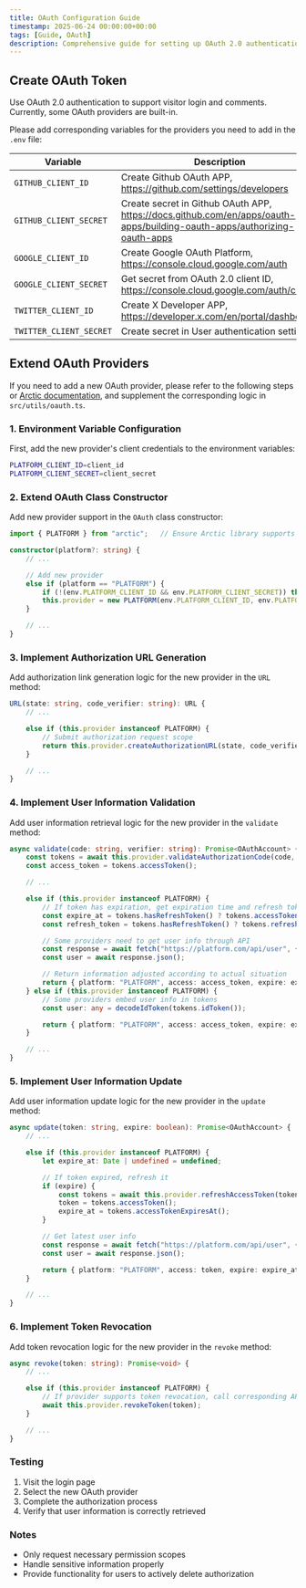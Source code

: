 ```yaml
---
title: OAuth Configuration Guide
timestamp: 2025-06-24 00:00:00+00:00
tags: [Guide, OAuth]
description: Comprehensive guide for setting up OAuth 2.0 authentication with support for GitHub, Google, Twitter and other providers.
---
```


## Create OAuth Token

Use OAuth 2.0 authentication to support visitor login and comments. Currently, some OAuth providers are built-in.

Please add corresponding variables for the providers you need to add in the `.env` file:

| Variable | Description |
| - | - |
| `GITHUB_CLIENT_ID` | Create Github OAuth APP, https://github.com/settings/developers |
| `GITHUB_CLIENT_SECRET` | Create secret in Github OAuth APP, https://docs.github.com/en/apps/oauth-apps/building-oauth-apps/authorizing-oauth-apps |
| `GOOGLE_CLIENT_ID` | Create Google OAuth Platform, https://console.cloud.google.com/auth |
| `GOOGLE_CLIENT_SECRET` | Get secret from OAuth 2.0 client ID, https://console.cloud.google.com/auth/clients |
| `TWITTER_CLIENT_ID` | Create X Developer APP, https://developer.x.com/en/portal/dashboard |
| `TWITTER_CLIENT_SECRET` | Create secret in User authentication settings |

## Extend OAuth Providers

If you need to add a new OAuth provider, please refer to the following steps or [Arctic documentation](https://arcticjs.dev/), and supplement the corresponding logic in `src/utils/oauth.ts`.

### 1. Environment Variable Configuration

First, add the new provider's client credentials to the environment variables:

```sh
PLATFORM_CLIENT_ID=client_id
PLATFORM_CLIENT_SECRET=client_secret
```

### 2. Extend OAuth Class Constructor

Add new provider support in the `OAuth` class constructor:

```ts
import { PLATFORM } from "arctic";   // Ensure Arctic library supports this provider

constructor(platform?: string) {
    // ...

    // Add new provider
    else if (platform == "PLATFORM") {
        if (!(env.PLATFORM_CLIENT_ID && env.PLATFORM_CLIENT_SECRET)) throw new Error("Missing Environment Variables");
        this.provider = new PLATFORM(env.PLATFORM_CLIENT_ID, env.PLATFORM_CLIENT_SECRET, `${REDIRECT_URI}/PLATFORM`);
    }

    // ...
}
```

### 3. Implement Authorization URL Generation

Add authorization link generation logic for the new provider in the `URL` method:

```ts
URL(state: string, code_verifier: string): URL {
    // ...

    else if (this.provider instanceof PLATFORM) {
        // Submit authorization request scope
        return this.provider.createAuthorizationURL(state, code_verifier, ["identify"]);
    }

    // ...
}
```

### 4. Implement User Information Validation

Add user information retrieval logic for the new provider in the `validate` method:

```ts
async validate(code: string, verifier: string): Promise<OAuthAccount> {
    const tokens = await this.provider.validateAuthorizationCode(code, verifier);
    const access_token = tokens.accessToken();

    // ...

    else if (this.provider instanceof PLATFORM) {
        // If token has expiration, get expiration time and refresh token
        const expire_at = tokens.hasRefreshToken() ? tokens.accessTokenExpiresAt() : undefined;
        const refresh_token = tokens.hasRefreshToken() ? tokens.refreshToken() : undefined;

        // Some providers need to get user info through API
        const response = await fetch("https://platform.com/api/user", { headers: { Authorization: `Bearer ${access_token}`,"User-Agent": USER_AGENT } });
        const user = await response.json();

        // Return information adjusted according to actual situation
        return { platform: "PLATFORM", access: access_token, expire: expire_at, refresh: refresh_token, account: user.id, handle: user.login, name: user.username, description: user.description, image: user.avatar_url };
    } else if (this.provider instanceof PLATFORM) {
        // Some providers embed user info in tokens
        const user: any = decodeIdToken(tokens.idToken());

        return { platform: "PLATFORM", access: access_token, expire: expire_at, refresh: refresh_token, account: user.id, handle: user.login, name: user.username, description: user.description, image: user.avatar_url };
    }

    // ...
}
```

### 5. Implement User Information Update

Add user information update logic for the new provider in the `update` method:

```ts
async update(token: string, expire: boolean): Promise<OAuthAccount> {
    // ...

    else if (this.provider instanceof PLATFORM) {
        let expire_at: Date | undefined = undefined;

        // If token expired, refresh it
        if (expire) {
            const tokens = await this.provider.refreshAccessToken(token);
            token = tokens.accessToken();
            expire_at = tokens.accessTokenExpiresAt();
        }

        // Get latest user info
        const response = await fetch("https://platform.com/api/user", { headers: { Authorization: `Bearer ${token}`, "User-Agent": USER_AGENT } });
        const user = await response.json();

        return { platform: "PLATFORM", access: token, expire: expire_at, account: user.id, handle: user.login, name: user.username, description: user.description, image: user.avatar_url };
    }

    // ...
}
```

### 6. Implement Token Revocation

Add token revocation logic for the new provider in the `revoke` method:

```ts
async revoke(token: string): Promise<void> {
    // ...

    else if (this.provider instanceof PLATFORM) {
        // If provider supports token revocation, call corresponding API
        await this.provider.revokeToken(token);
    }

    // ...
}
```

### Testing

1. Visit the login page
2. Select the new OAuth provider
3. Complete the authorization process
4. Verify that user information is correctly retrieved

### Notes

- Only request necessary permission scopes
- Handle sensitive information properly
- Provide functionality for users to actively delete authorization
